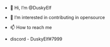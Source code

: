 - 👋 Hi, I’m @DuskyElf
- 👀 I’m interested in contributing in opensource

- 📫 How to reach me 
- discord - DuskyElf#7999

<!---
DuskyElf/DuskyElf is a ✨ special ✨ repository because its `README.md` (this file) appears on your GitHub profile.
You can click the Preview link to take a look at your changes.
--->
